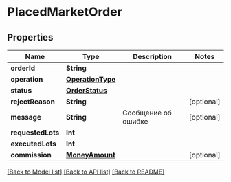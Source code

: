 # PlacedMarketOrder

## Properties
Name | Type | Description | Notes
------------ | ------------- | ------------- | -------------
**orderId** | **String** |  | 
**operation** | [**OperationType**](OperationType.md) |  | 
**status** | [**OrderStatus**](OrderStatus.md) |  | 
**rejectReason** | **String** |  | [optional] 
**message** | **String** | Сообщение об ошибке | [optional] 
**requestedLots** | **Int** |  | 
**executedLots** | **Int** |  | 
**commission** | [**MoneyAmount**](MoneyAmount.md) |  | [optional] 

[[Back to Model list]](../README.md#documentation-for-models) [[Back to API list]](../README.md#documentation-for-api-endpoints) [[Back to README]](../README.md)


